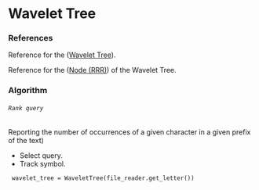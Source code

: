 Wavelet Tree
========

### References 
Reference for the ([Wavelet Tree](http://alexbowe.com/wavelet-trees/)).

Reference for the ([Node (RRR)](http://alexbowe.com/wavelet-trees/)) of the Wavelet Tree. 

### Algorithm

###### `Rank query`
Reporting the number of occurrences of a given character in a given prefix of the text)
- Select query.
- Track symbol.

<code> wavelet_tree = WaveletTree(file_reader.get_letter()) </code> 
